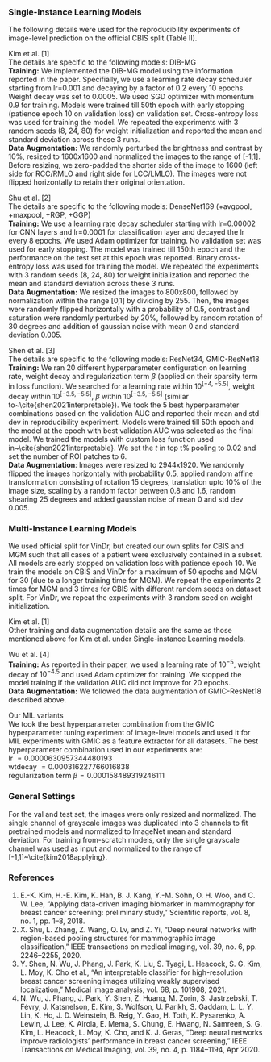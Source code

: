 ### Single-Instance Learning Models
The following details were used for the reproducibility experiments of image-level prediction on the official CBIS split (Table II).

Kim et al. [1] <br/>
The details are specific to the following models: DIB-MG <br/>
**Training:** We implemented the DIB-MG model using the information reported in the paper. Specifially, we use a learning rate decay scheduler starting from lr=0.001 and decaying by a factor of 0.2 every 10 epochs. Weight decay was set to 0.0005. We used SGD optimizer with momentum 0.9 for training. Models were trained till 50th epoch with early stopping (patience epoch 10 on validation loss) on validation set. Cross-entropy loss was used for training the model. We repeated the experiments with 3 random seeds (8, 24, 80) for weight initialization and reported the mean and standard deviation across these 3 runs. <br/>
**Data Augmentation:** We randomly perturbed the brightness and contrast by 10%, resized to 1600x1600 and normalized the images to the range of [-1,1]. Before resizing, we zero-padded the shorter side of the image to 1600 (left side for RCC/RMLO and right side for LCC/LMLO). The images were not flipped horizontally to retain their original orientation.

Shu et al. [2] <br/>
The details are specific to the following models: DenseNet169 (+avgpool, +maxpool, +RGP, +GGP) <br/>
**Training:** We use a learning rate decay scheduler starting with lr=0.00002 for CNN layers and lr=0.0001 for classification layer and decayed the lr every 8 epochs. We used Adam optimizer for training. No validation set was used for early stopping. The model was trained till 150th epoch and the performance on the test set at this epoch was reported. Binary cross-entropy loss was used for training the model. We repeated the experiments with 3 random seeds (8, 24, 80) for weight initialization and reported the mean and standard deviation across these 3 runs. <br/>
**Data Augmentation:** We resized the images to 800x800, followed by normalization within the range [0,1] by dividing by 255. Then, the images were randomly flipped horizontally with a probability of 0.5, contrast and saturation were randomly perturbed by 20%, followed by random rotation of 30 degrees and addition of gaussian noise with mean 0 and standard deviation 0.005.

Shen et al. [3] <br/>
The details are specific to the following models: ResNet34, GMIC-ResNet18 <br/>
**Training:** We ran 20 different hyperparameter configuration on learning rate, weight decay and regularization term $\beta$ (applied on their sparsity term in loss function). We searched for a learning rate within $10^{[-4,-5.5]}$, weight decay within $10^{[-3.5,-5.5]}$, $\beta$ within $10^{[-3.5,-5.5]}$ (similar to~\cite{shen2021interpretable}). We took the 5 best hyperparameter combinations based on the validation AUC and reported their mean and std dev in reproducibility experiment. Models were trained till 50th epoch and the model at the epoch with best validation AUC was selected as the final model. We trained the models with custom loss function used in~\cite{shen2021interpretable}. We set the $t$ in top t\% pooling to 0.02 and set the number of ROI patches to 6. <br/>
**Data Augmentation**: Images were resized to 2944x1920. We randomly flipped the images horizontally with probability 0.5, applied random affine transformation consisting of rotation 15 degrees, translation upto 10% of the image size, scaling by a random factor between 0.8 and 1.6, random shearing 25 degrees and added gaussian noise of mean 0 and std dev 0.005.

### Multi-Instance Learning Models
We used official split for VinDr, but created our own splits for CBIS and MGM such that all cases of a patient were exclusively contained in a subset. All models are early stopped on validation loss with patience epoch 10.  We train the models on CBIS and VinDr for a maximum of 50 epochs and MGM for 30 (due to a longer training time for MGM). We repeat the experiments 2 times for MGM and 3 times for CBIS with different random seeds on dataset split. For VinDr, we repeat the experiments with 3 random seed on weight initialization. <br>

Kim et al. [1] <br/>
Other training and data augmentation details are the same as those mentioned above for Kim et al. under Single-instance Learning models.

Wu et al. [4] <br/>
**Training:** As reported in their paper, we used a learning rate of $10^{-5}$, weight decay of $10^{-4.5}$ and used Adam optimizer for training. We stopped the model training if the validation AUC did not improve for 20 epochs. <br/>
**Data Augmentation:** We followed the data augmentation of GMIC-ResNet18 described above.  

Our MIL variants <br/>
We took the best hyperparameter combination from the GMIC hyperparameter tuning experiment of image-level models and used it for MIL experiments with GMIC as a feature extractor for all datasets. The best hyperparameter combination used in our experiments are: <br/>
lr $= 0.0000630957344480193$ <br/>
wtdecay $= 0.000316227766016838$ <br/>
regularization term $\beta = 0.000158489319246111$ 

### General Settings
For the val and test set, the images were only resized and normalized. The single channel of grayscale images was duplicated into 3 channels to fit pretrained models and normalized to ImageNet mean and standard deviation. For training from-scratch models, only the single grayscale channel was used as input and normalized to the range of [-1,1]~\cite{kim2018applying}.

### References

1. E.-K. Kim, H.-E. Kim, K. Han, B. J. Kang, Y.-M. Sohn, O. H. Woo, and C. W. Lee, “Applying data-driven imaging biomarker in mammography for breast cancer screening: preliminary study,” Scientific reports, vol. 8, no. 1, pp. 1–8, 2018. <br/>
2. X. Shu, L. Zhang, Z. Wang, Q. Lv, and Z. Yi, “Deep neural networks with region-based pooling structures for mammographic image classification,” IEEE transactions on medical imaging, vol. 39, no. 6, pp. 2246–2255, 2020. <br/>
3. Y. Shen, N. Wu, J. Phang, J. Park, K. Liu, S. Tyagi, L. Heacock, S. G. Kim, L. Moy, K. Cho et al., “An interpretable classifier for high-resolution breast cancer screening images utilizing weakly supervised localization,” Medical image analysis, vol. 68, p. 101908, 2021. <br/>
4. N. Wu, J. Phang, J. Park, Y. Shen, Z. Huang, M. Zorin, S. Jastrzebski, T. Févry, J. Katsnelson, E. Kim, S. Wolfson, U. Parikh, S. Gaddam, L. L. Y. Lin, K. Ho, J. D. Weinstein, B. Reig, Y. Gao, H. Toth, K. Pysarenko, A. Lewin, J. Lee, K. Airola, E. Mema, S. Chung, E. Hwang, N. Samreen, S. G. Kim, L. Heacock, L. Moy, K. Cho, and K. J. Geras, “Deep neural networks improve radiologists’ performance in breast cancer screening,” IEEE Transactions on Medical Imaging, vol. 39, no. 4, p. 1184–1194, Apr 2020.
